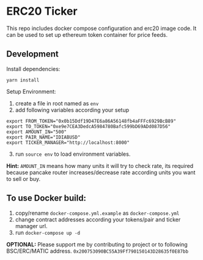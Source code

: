 # ERC20 Ticker

This repo includes docker compose configuration and erc20 image code. It can be used to set up ethereum token container for price feeds.

## Development

Install dependencies:
```
yarn install 
```

Setup Environment:

1. create a file in root named as `env`
2. add following variables according your setup
```
export FROM_TOKEN="0x0b15Ddf19D47E6a86A56148fb4aFFFc6929BcB89"
export TO_TOKEN="0xe9e7CEA3DedcA5984780Bafc599bD69ADd087D56"
export AMOUNT_IN="500"
export PAIR_NAME="IDIABUSD"
export TICKER_MANAGER="http://localhost:8000"
```
3. run `source env` to load environment variables.

**Hint:** `AMOUNT_IN` means how many units it will try to check rate, its required because pancake router increases/decrease rate according units you want to sell or buy.

## To use Docker build:

1. copy/rename `docker-compose.yml.example` as `docker-compose.yml`
2. change contract addresses according your tokens/pair and ticker manager url.
3. run ``docker-compose up -d``

**OPTIONAL:** Please support me by contributing to project or to following BSC/ERC/MATIC address.
`0x200753090BC55A39Ff790150143D28635f0E87bb`

